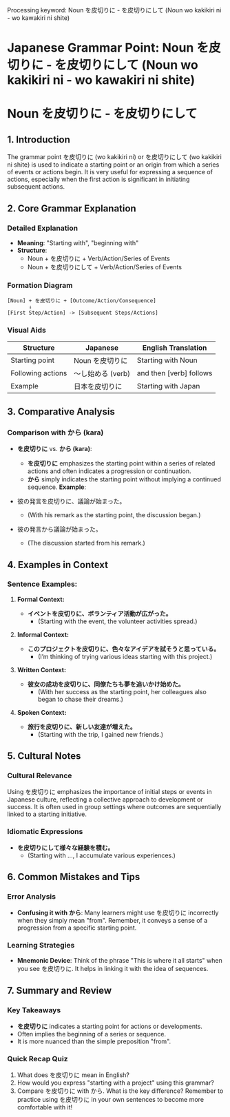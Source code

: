 Processing keyword: Noun を皮切りに - を皮切りにして (Noun wo kakikiri ni - wo kawakiri ni shite)
# Japanese Grammar Point: Noun を皮切りに - を皮切りにして (Noun wo kakikiri ni - wo kawakiri ni shite)
# Noun を皮切りに - を皮切りにして
## 1. Introduction
The grammar point を皮切りに (wo kakikiri ni) or を皮切りにして (wo kakikiri ni shite) is used to indicate a starting point or an origin from which a series of events or actions begin. It is very useful for expressing a sequence of actions, especially when the first action is significant in initiating subsequent actions.
## 2. Core Grammar Explanation
### Detailed Explanation
- **Meaning**: "Starting with", "beginning with"
- **Structure**: 
  - Noun + を皮切りに + Verb/Action/Series of Events
  - Noun + を皮切りにして + Verb/Action/Series of Events
### Formation Diagram
```plaintext
[Noun] + を皮切りに + [Outcome/Action/Consequence]
       ↓
[First Step/Action] -> [Subsequent Steps/Actions]
```
### Visual Aids
| Structure             | Japanese                   | English Translation             |
|-----------------------|----------------------------|---------------------------------|
| Starting point        | Noun を皮切りに            | Starting with Noun              |
| Following actions     | 〜し始める (verb)          | and then [verb] follows        |
| Example                | 日本を皮切りに              | Starting with Japan             |
## 3. Comparative Analysis
### Comparison with から (kara)
- **を皮切りに** vs. **から (kara)**: 
  - **を皮切りに** emphasizes the starting point within a series of related actions and often indicates a progression or continuation.
  - **から** simply indicates the starting point without implying a continued sequence.
**Example**:
- 彼の発言を皮切りに、議論が始まった。
  - (With his remark as the starting point, the discussion began.)
  
- 彼の発言から議論が始まった。
  - (The discussion started from his remark.)
## 4. Examples in Context
### Sentence Examples:
1. **Formal Context:**
   - **イベントを皮切りに、ボランティア活動が広がった。**
     - (Starting with the event, the volunteer activities spread.)
  
2. **Informal Context:**
   - **このプロジェクトを皮切りに、色々なアイデアを試そうと思っている。**
     - (I’m thinking of trying various ideas starting with this project.)
  
3. **Written Context:**
   - **彼女の成功を皮切りに、同僚たちも夢を追いかけ始めた。**
     - (With her success as the starting point, her colleagues also began to chase their dreams.)
4. **Spoken Context:**
   - **旅行を皮切りに、新しい友達が増えた。**
     - (Starting with the trip, I gained new friends.)
## 5. Cultural Notes
### Cultural Relevance
Using を皮切りに emphasizes the importance of initial steps or events in Japanese culture, reflecting a collective approach to development or success. It is often used in group settings where outcomes are sequentially linked to a starting initiative.
### Idiomatic Expressions
- **を皮切りにして様々な経験を積む。** 
  - (Starting with ..., I accumulate various experiences.)
  
## 6. Common Mistakes and Tips
### Error Analysis
- **Confusing it with から**: Many learners might use を皮切りに incorrectly when they simply mean "from". Remember, it conveys a sense of a progression from a specific starting point.
### Learning Strategies
- **Mnemonic Device**: Think of the phrase "This is where it all starts" when you see を皮切りに. It helps in linking it with the idea of sequences.
## 7. Summary and Review
### Key Takeaways
- **を皮切りに** indicates a starting point for actions or developments.
- Often implies the beginning of a series or sequence.
- It is more nuanced than the simple preposition "from".
### Quick Recap Quiz
1. What does を皮切りに mean in English?
2. How would you express "starting with a project" using this grammar?
3. Compare を皮切りに with から. What is the key difference?
Remember to practice using を皮切りに in your own sentences to become more comfortable with it!
